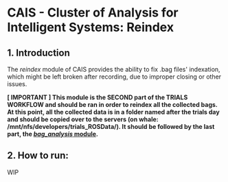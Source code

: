 # CAIS - Cluster of Analysis for Intelligent Systems: Reindex

## 1. Introduction

The *reindex* module of CAIS provides the ability to fix .bag files' indexation, which might be left broken after recording, due to improper closing or other issues.

**[ IMPORTANT ] This module is the SECOND part of the TRIALS WORKFLOW and should be ran in order to reindex all the collected bags. At this point, all the collected data is in a folder named after the trials day and should be copied over to the servers (on whale: /mnt/nfs/developers/trials_ROSData/). It should be followed by the last part, the [*bag_analysis* module](../bag_analysis/README.md).**

## 2. How to run:

WIP